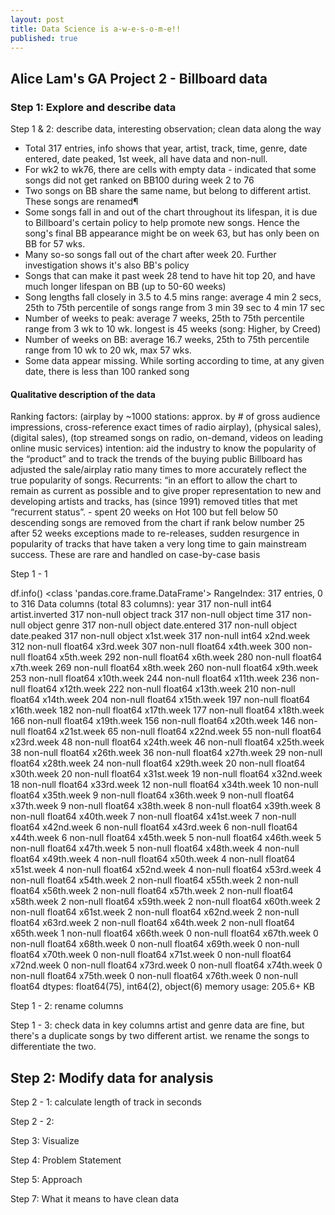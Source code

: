 ```yaml
---
layout: post
title: Data Science is a-w-e-s-o-m-e!!
published: true
---
```



## Alice Lam's GA Project 2 - Billboard data

### Step 1: Explore and describe data

Step 1 & 2: describe data, interesting observation; clean data along the way
- Total 317 entries, info shows that year, artist, track, time, genre, date entered, date peaked, 1st week, all have data and non-null.
- For wk2 to wk76, there are cells with empty data - indicated that some songs did not get ranked on BB100 during week 2 to 76
- Two songs on BB share the same name, but belong to different artist. These songs are renamed¶
- Some songs fall in and out of the chart throughout its lifespan, it is due to Billboard's certain policy to help promote new songs. Hence the song's final BB appearance might be on week 63, but has only been on BB for 57 wks.
- Many so-so songs fall out of the chart after week 20. Further investigation shows it's also BB's policy
- Songs that can make it past week 28 tend to have hit top 20, and have much longer lifespan on BB (up to 50-60 weeks)
- Song lengths fall closely in 3.5 to 4.5 mins range: average 4 min 2 secs, 25th to 75th percentile of songs range from 3 min 39 sec to 4 min 17 sec
- Number of weeks to peak: average 7 weeks, 25th to 75th percentile range from 3 wk to 10 wk. longest is 45 weeks (song: Higher, by Creed)
- Number of weeks on BB: average 16.7 weeks, 25th to 75th percentile range from 10 wk to 20 wk, max 57 wks.
- Some data appear missing. While sorting according to time, at any given date, there is less than 100 ranked song

#### Qualitative description of the data
Ranking factors: (airplay by ~1000 stations: approx. by # of gross audience impressions, cross-reference exact times of radio airplay), (physical sales), (digital sales), (top streamed songs on radio, on-demand, videos on leading online music services)
intention:
aid the industry to know the popularity of the “product” and to track the trends of the buying public
Billboard has adjusted the sale/airplay ratio many times to more accurately reflect the true popularity of songs.
Recurrents:
“in an effort to allow the chart to remain as current as possible and to give proper representation to new and developing artists and tracks, has (since 1991) removed titles that met “recurrent status”. - spent 20 weeks on Hot 100 but fell below 50
descending songs are removed from the chart if rank below number 25 after 52 weeks
exceptions made to re-releases, sudden resurgence in popularity of tracks that have taken a very long time to gain mainstream success. These are rare and handled on case-by-case basis

Step 1 - 1

df.info()
<class 'pandas.core.frame.DataFrame'>
RangeIndex: 317 entries, 0 to 316
Data columns (total 83 columns):
year               317 non-null int64
artist.inverted    317 non-null object
track              317 non-null object
time               317 non-null object
genre              317 non-null object
date.entered       317 non-null object
date.peaked        317 non-null object
x1st.week          317 non-null int64
x2nd.week          312 non-null float64
x3rd.week          307 non-null float64
x4th.week          300 non-null float64
x5th.week          292 non-null float64
x6th.week          280 non-null float64
x7th.week          269 non-null float64
x8th.week          260 non-null float64
x9th.week          253 non-null float64
x10th.week         244 non-null float64
x11th.week         236 non-null float64
x12th.week         222 non-null float64
x13th.week         210 non-null float64
x14th.week         204 non-null float64
x15th.week         197 non-null float64
x16th.week         182 non-null float64
x17th.week         177 non-null float64
x18th.week         166 non-null float64
x19th.week         156 non-null float64
x20th.week         146 non-null float64
x21st.week         65 non-null float64
x22nd.week         55 non-null float64
x23rd.week         48 non-null float64
x24th.week         46 non-null float64
x25th.week         38 non-null float64
x26th.week         36 non-null float64
x27th.week         29 non-null float64
x28th.week         24 non-null float64
x29th.week         20 non-null float64
x30th.week         20 non-null float64
x31st.week         19 non-null float64
x32nd.week         18 non-null float64
x33rd.week         12 non-null float64
x34th.week         10 non-null float64
x35th.week         9 non-null float64
x36th.week         9 non-null float64
x37th.week         9 non-null float64
x38th.week         8 non-null float64
x39th.week         8 non-null float64
x40th.week         7 non-null float64
x41st.week         7 non-null float64
x42nd.week         6 non-null float64
x43rd.week         6 non-null float64
x44th.week         6 non-null float64
x45th.week         5 non-null float64
x46th.week         5 non-null float64
x47th.week         5 non-null float64
x48th.week         4 non-null float64
x49th.week         4 non-null float64
x50th.week         4 non-null float64
x51st.week         4 non-null float64
x52nd.week         4 non-null float64
x53rd.week         4 non-null float64
x54th.week         2 non-null float64
x55th.week         2 non-null float64
x56th.week         2 non-null float64
x57th.week         2 non-null float64
x58th.week         2 non-null float64
x59th.week         2 non-null float64
x60th.week         2 non-null float64
x61st.week         2 non-null float64
x62nd.week         2 non-null float64
x63rd.week         2 non-null float64
x64th.week         2 non-null float64
x65th.week         1 non-null float64
x66th.week         0 non-null float64
x67th.week         0 non-null float64
x68th.week         0 non-null float64
x69th.week         0 non-null float64
x70th.week         0 non-null float64
x71st.week         0 non-null float64
x72nd.week         0 non-null float64
x73rd.week         0 non-null float64
x74th.week         0 non-null float64
x75th.week         0 non-null float64
x76th.week         0 non-null float64
dtypes: float64(75), int64(2), object(6)
memory usage: 205.6+ KB

Step 1 - 2: rename columns

Step 1 - 3: check data in key columns
artist and genre data are fine, but there's a duplicate songs by two different artist. we rename the songs to differentiate the two.

## Step 2: Modify data for analysis

Step 2 - 1: calculate length of track in seconds

Step 2 - 2: 

Step 3: Visualize

Step 4: Problem Statement

Step 5: Approach

Step 7: What it means to have clean data
